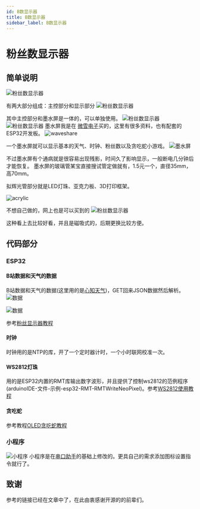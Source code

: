 ```yaml
---
id: B数显示器
title: B数显示器
sidebar_label: B数显示器
---
```


# 粉丝数显示器
## 简单说明

![粉丝数显示器](https://github.com/DaqoLee/YingHuoLab/blob/master/Image/YingHuo2.22.png?raw=true)

有两大部分组成：主控部分和显示部分
![粉丝数显示器](https://github.com/DaqoLee/YingHuoLab/blob/master/Image/MindMap.png?raw=true)


其中主控部分和墨水屏是一体的，可以单独使用。
![粉丝数显示器](https://github.com/DaqoLee/YingHuoLab/blob/master/Image/YingHuo2.20.png?raw=true)
![粉丝数显示器](https://github.com/DaqoLee/YingHuoLab/blob/master/Image/YingHuo2.21.png?raw=true)
墨水屏我是在
[微雪电子](https://www.waveshare.net/wiki/2.13inch_e-Paper_HAT)买的，这里有很多资料，也有配套的ESP32开发板。
![waveshare](https://github.com/DaqoLee/YingHuoLab/blob/master/Image/waveshare.png?raw=true)


 
 一个墨水屏就可以显示基本的天气、时钟、粉丝数以及贪吃蛇小游戏。
![墨水屏](https://github.com/DaqoLee/YingHuoLab/blob/master/Image/e-Paper.jpg?raw=true)

不过墨水屏有个通病就是很容易出现残影，时间久了影响显示，一般断电几分钟后才能恢复。 墨水屏的玻璃管某宝直接搜试管定做就有，1.5元一个，直径35mm，高70mm。 

拟辉光管部分就是LED灯珠、亚克力板、3D打印框架。 

![acrylic](https://github.com/DaqoLee/YingHuoLab/blob/master/Image/acrylic.png?raw=true)

不想自己做的，网上也是可以买到的 
![粉丝数显示器](https://github.com/DaqoLee/YingHuoLab/blob/master/Image/YingHuo2.23.png?raw=true)

这种看上去比较好看，并且是磁吸式的，后期更换比较方便。


## 代码部分
### ESP32
#### B站数据和天气的数据
B站数据和天气的数据(这里用的是[心知天气](https://www.seniverse.com/))，GET回来JSON数据然后解析。
![数据](https://github.com/DaqoLee/YingHuoLab/blob/master/Image/BiliBiliJson.png?raw=true)

![数据](https://github.com/DaqoLee/YingHuoLab/blob/master/Image/weatherJson.png?raw=true)

参考[粉丝显示器教程](https://blog.csdn.net/qq_39400113/article/details/105348187?ops_request_misc=%257B%2522request%255Fid%2522%253A%2522159023413819724843309912%2522%252C%2522scm%2522%253A%252220140713.130102334.pc%255Fall.%2522%257D&request_id=159023413819724843309912&biz_id=0&utm_medium=distribute.pc_search_result.none-task-blog-2~all~first_rank_v2~rank_v25-4-105348187.first_rank_v2_rank_v25&utm_term=esp8266+B%E7%AB%99%E7%B2%89%E4%B8%9D)
#### 时钟
时钟用的是NTP的库，开了一个定时器计时，一个小时联网校准一次。
#### WS2812灯珠
用的是ESP32内置的RMT库输出数字波形，并且提供了控制ws2812的范例程序(arduinoIDE-文件-示例-esp32-RMT-RMTWriteNeoPixel)。参考[WS2812使用教程](https://www.pianshen.com/article/8536257837/)


#### 贪吃蛇
参考教程[OLED贪吃蛇教程](https://blog.csdn.net/weixin_42653531/article/details/94662081)

### 小程序

![小程序](https://github.com/DaqoLee/YingHuoLab/blob/master/Image/WeChat.png?raw=true)
小程序是在[串口助手](https://blog.csdn.net/INTKILOW/article/details/106012736)的基础上修改的。更具自己的需求添加图标设置指令就行了。

## 致谢
参考的链接已经在文章中了，在此由衷感谢开源的的前辈们。


